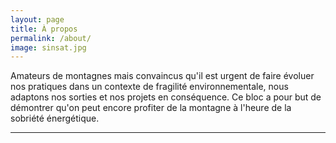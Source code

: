 ```yaml
---
layout: page
title: À propos
permalink: /about/
image: sinsat.jpg
---
```


Amateurs de montagnes mais convaincus qu'il est urgent de faire évoluer nos pratiques dans un contexte de fragilité environnementale, nous adaptons nos sorties et nos projets en conséquence.
Ce bloc a pour but de démontrer qu'on peut encore profiter de la montagne à l'heure de la sobriété énergétique. 

***

